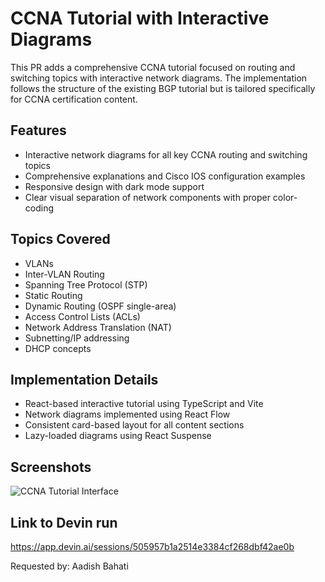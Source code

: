 # CCNA Tutorial with Interactive Diagrams

This PR adds a comprehensive CCNA tutorial focused on routing and switching topics with interactive network diagrams. The implementation follows the structure of the existing BGP tutorial but is tailored specifically for CCNA certification content.

## Features

- Interactive network diagrams for all key CCNA routing and switching topics
- Comprehensive explanations and Cisco IOS configuration examples
- Responsive design with dark mode support
- Clear visual separation of network components with proper color-coding

## Topics Covered

- VLANs
- Inter-VLAN Routing
- Spanning Tree Protocol (STP)
- Static Routing
- Dynamic Routing (OSPF single-area)
- Access Control Lists (ACLs)
- Network Address Translation (NAT)
- Subnetting/IP addressing
- DHCP concepts

## Implementation Details

- React-based interactive tutorial using TypeScript and Vite
- Network diagrams implemented using React Flow
- Consistent card-based layout for all content sections
- Lazy-loaded diagrams using React Suspense

## Screenshots

![CCNA Tutorial Interface](/home/ubuntu/repos/networking/ccna-tutorial/src/assets/ccna-tutorial-screenshot.png)

## Link to Devin run
https://app.devin.ai/sessions/505957b1a2514e3384cf268dbf42ae0b

Requested by: Aadish Bahati
